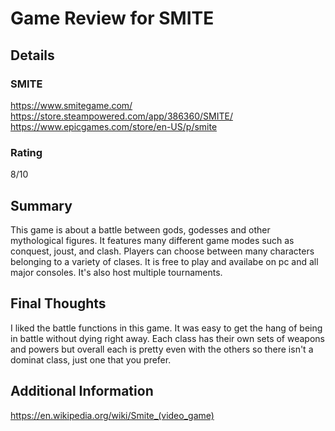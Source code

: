 # Game Review for SMITE
## Details

### SMITE

https://www.smitegame.com/
https://store.steampowered.com/app/386360/SMITE/
https://www.epicgames.com/store/en-US/p/smite

### Rating

8/10

## Summary

This game is about a battle between gods, godesses and other mythological figures. It features many 
different game modes such as conquest, joust, and clash. Players can choose between many characters 
belonging to a variety of clases. It is free to play and availabe on pc and all major consoles. It's
also host multiple tournaments.


## Final Thoughts
I liked the battle functions in this game. It was easy to get the hang of being in battle
without dying right away. Each class has their own sets of weapons and powers but overall
each is pretty even with the others so there isn't a dominat class, just one that you
prefer.

## Additional Information

https://en.wikipedia.org/wiki/Smite_(video_game)
